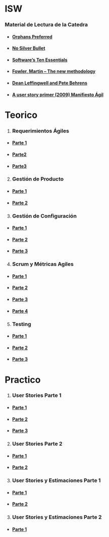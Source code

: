 # ISW
### Material de Lectura de la Catedra

- #### [Orphans Preferred](https://www.gamasutra.com/view/feature/131820/orphans_preferred.php])

- #### [No Silver Bullet](http://worrydream.com/refs/Brooks-NoSilverBullet.pdf)

- ####  [Software’s Ten Essentials](https://stevemcconnell.com/articles/software-ten-essentials/)
- ####  [Fowler, Martin – The new methodology](http://martinfowler.com/articles/newMethodology.html)

- #### [Dean Leffingwell and Pete Behrens](http://www.scrumguides.org/download.html)   

- #### [A user story primer (2009) Manifiesto Ágil](http://agilemanifesto.org)

# Teorico

1. ### Requerimientos Ágiles
  - #### [Parte 1](https://youtu.be/1AiwAxyxpc0)
  - #### [Parte2](https://youtu.be/WisD_6j5Vhg)
  - #### [Parte3](https://youtu.be/mVe-mSnL0O8)
2. ### Gestión de Producto 
  - #### [Parte 1](https://youtu.be/UZ6U--an6uo) 
  - #### [Parte 2](https://youtu.be/5JmrpD_4UQQ)

3. ### Gestión de Configuración
  - #### [Parte 1](https://youtu.be/JRoVfVFZUj0)
  - #### [Parte 2](https://youtu.be/bwNxA2g--q4)
  - #### [Parte 3](https://youtu.be/CzK6ASsphXI)

4. ### Scrum y Métricas Agiles
  - #### [Parte 1](https://youtu.be/_q7y9Dy_Clo)
  - #### [Parte 2](https://youtu.be/TjM_jn5rwFY)
  - #### [Parte 3](https://youtu.be/HI0f02T8ZSU)
  - #### [Parte 4](https://youtu.be/lvjUnWYiiHM)

5. ### Testing
  - #### [Parte 1](https://youtu.be/CkRfwRR5KJM)
  - #### [Parte 2](https://youtu.be/MQPfWdtGYfw) 
  - #### [Parte 3](https://youtu.be/Oggb1RqDIaE)
  
  # Practico
  
1. ### User Stories Parte 1
  - #### [Parte 1](https://youtu.be/LPdKRNBrCuo)
  - #### [Parte 2](https://youtu.be/nEGamEOivL8)
  - #### [Parte 3](https://www.youtube.com/watch?v=wIN9SDfky-s)
2. ### User Stories Parte 2
  - #### [Parte 1](https://www.youtube.com/watch?time_continue=5&v=WbBZbycSjlo&feature=emb_title)
  - #### [Parte 2](https://youtu.be/Z-npTbsAqWk)
3. ### User Stories y Estimaciones Parte 1
  - #### [Parte 1](https://www.youtube.com/watch?time_continue=1&v=QqtwUXiTNPw&feature=emb_title)
  - #### [Parte 2](https://www.youtube.com/watch?time_continue=1&v=qgff9mEN8oU&feature=emb_title)
3. ### User Stories y Estimaciones Parte 2
  - #### [Parte 1](https://www.youtube.com/watch?time_continue=3&v=Ldv7PiW-Guk&feature=emb_title)
    
